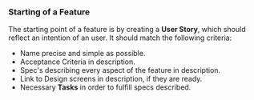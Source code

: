 ### Starting of a Feature

The starting point of a feature is by creating a **User Story**, which should reflect an intention of an user. It should match the following criteria:

* Name precise and simple as possible.
* Acceptance Criteria in description.
* Spec's describing every aspect of the feature in description.
* Link to Design screens in description, if they are ready.
* Necessary **Tasks** in order to fulfill specs described.